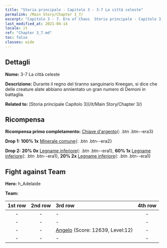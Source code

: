 ```yaml
---
title: "Storia principale - Capitolo 3 - 3-7 La città celeste"
permalink: /Main Story/Chapter 3_7/
excerpt: "Capitolo 3 - 7. Era of Chaos  Storia principale - Capitolo 3_7. 3-7 La città celeste"
last_modified_at: 2021-04-14
locale: it
ref: "Chapter 3_7.md"
toc: false
classes: wide
---
```


## Dettagli

 **Nome:** 3-7 La città celeste

 **Descrizione:** Durante il regno del tiranno sanguinario Kreegan, si dice che delle creature alate abbiano annientato un gran numero di Demoni in battaglia.

 **Related to:** [Storia principale Capitolo 3](/it/Main Story/Chapter 3/)

## Ricompensa

 **Ricompensa primo completamento:** [Chiave d'argento](/it/Items/con_693/){: .btn .btn--era3}

 **Drop 1:** **100% 1x** [Minerale comune](/it/Items/mat_6/){: .btn .btn--era2}

 **Drop 2:** **20% 0x** [Legname inferiore](/it/Items/mat_1/){: .btn .btn--era1}, **60% 1x** [Legname inferiore](/it/Items/mat_1/){: .btn .btn--era1}, **20% 2x** [Legname inferiore](/it/Items/mat_1/){: .btn .btn--era1}


## Fight against Team
 **Hero:** h_Adelaide

 **Team:**


  | 1st row | 2nd row | 3rd row | 4th row |
  |:----:|:----:|:----|:----:|
  | - | - | - | - |
  | - | - | - | - |
  | - | - | [Angelo](/it/units/Angel/) (Score: 12639, Level:12)  | - |
  | - | - | - | - |


